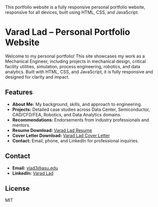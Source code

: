 This portfolio website is a fully responsive personal portfolio website, responsive for all devices, built using HTML, CSS, and JavaScript.
# Varad Lad – Personal Portfolio Website

Welcome to my personal portfolio! This site showcases my work as a Mechanical Engineer, including projects in mechanical design, critical facility utilities, simulation, process engineering, robotics, and data analytics. Built with HTML, CSS, and JavaScript, it is fully responsive and designed for clarity and impact.

## Features

- **About Me:** My background, skills, and approach to engineering.
- **Projects:** Detailed case studies across Data Center, Semiconductor, CAD/CFD/FEA, Robotics, and Data Analytics domains.
- **Recommendations:** Endorsements from industry professionals and mentors.
- **Resume Download:** [Varad Lad Resume](https://cdn.jsdelivr.net/gh/varadlad/VaradLadDocuments-/Varad%20Lad%20Resume.pdf)
- **Cover Letter Download:** [Varad Lad Cover Letter](https://cdn.jsdelivr.net/gh/varadlad/VaradLadDocuments-/Varad%20Lad%20Cover%20Letter.pdf)
- **Contact:** Email, phone, and LinkedIn for professional inquiries.

## Contact

- **Email:** [vlad3@asu.edu](mailto:vlad3@asu.edu)
- **LinkedIn:** [Varad Lad](https://www.linkedin.com/in/varadlad/)

## License

MIT
